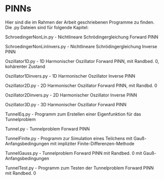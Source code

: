 # PINNs

Hier sind die im Rahmen der Arbeit geschriebenen Programme zu finden.
Die .py Dateien sind für folgende Kapitel:



SchroedingerNonLin.py - Nichtlineare Schrödingergleichung Forward PINN

SchroedingerNonLinInvers.py - Nichtlineare Schrödingergleichung Inverse PINN

Oszillator1D.py - 1D Harmonischer Oszillator Forward PINN, mit Randbed. 0, kohärenter Zustand

Oszillator1Dinvers.py - 1D Harmonischer Oszillator Inverse PINN

Oszillator2D.py - 2D Harmonischer Oszillator Forward PINN, mit Randbd. 0

Oszillator2Dinvers.py - 2D Harmonischer Oszillator Inverse PINN

Oszillator3D.py - 3D Harmonischer Oszillator Forward PINN

TunnelEq.py - Programm zum Erstellen einer Eigenfunktion für das Tunnelproblem

Tunnel.py - Tunnelproblem Forward PINN

TunnelFinite.py - Programm zur Simulation eines Teilchens mit Gauß-Anfangsbedingungen mit impliziter Finite-Differenzen-Methode

TunnelGauss.py - Tunnelproblem Forward PINN mit Randbed. 0 mit Gauß-Anfangsbedingungen

TunnelTest.py - Programm zum Testen der Tunnelproblem Forward PINN mit Randbed. 0
